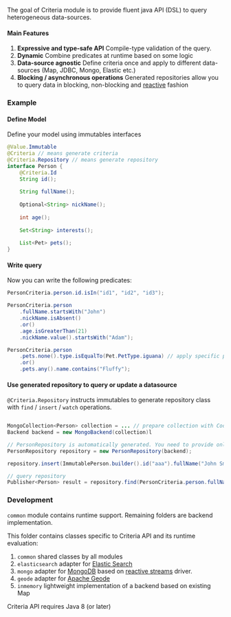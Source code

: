 The goal of Criteria module is to provide fluent java API (DSL) to query heterogeneous data-sources.

#### Main Features

1. **Expressive and type-safe API** Compile-type validation of the query.
2. **Dynamic** Combine predicates at runtime based on some logic
3. **Data-source agnostic** Define criteria once and apply to different data-sources (Map, JDBC, Mongo, Elastic etc.)
4. **Blocking / asynchronous operations** Generated repositories allow you to query data in blocking, non-blocking and [reactive](https://www.reactive-streams.org/) fashion

### Example

#### Define Model
Define your model using immutables interfaces
```java
@Value.Immutable
@Criteria // means generate criteria
@Criteria.Repository // means generate repository
interface Person {
    @Criteria.Id
    String id();
   
    String fullName();
  
    Optional<String> nickName();
  
    int age();
    
    Set<String> interests();
  
    List<Pet> pets();
}
```

#### Write query
Now you can write the following predicates:
```java
PersonCriteria.person.id.isIn("id1", "id2", "id3");

PersonCriteria.person
    .fullName.startsWith("John")
    .nickName.isAbsent()
    .or()
    .age.isGreaterThan(21)
    .nickName.value().startsWith("Adam");

PersonCriteria.person
    .pets.none().type.isEqualTo(Pet.PetType.iguana) // apply specific predicate to elements of a collection
    .or()
    .pets.any().name.contains("Fluffy");

```

#### Use generated repository to query or update a datasource
`@Criteria.Repository` instructs immutables to generate repository class with `find` / `insert` / `watch` operations.

```java

MongoCollection<Person> collection = ... // prepare collection with CodecRegistry
Backend backend = new MongoBackend(collection)l

// PersonRepository is automatically generated. You need to provide only backend instance 
PersonRepository repository = new PersonRepository(backend); 

repository.insert(ImmutablePerson.builder().id("aaa").fullName("John Smith").age(22).build());

// query repository
Publisher<Person> result = repository.find(PersonCriteria.person.fullName.contains("Smith")).fetch();
``` 

### Development 
`common` module contains runtime support. Remaining folders are backend implementation.

This folder contains classes specific to Criteria API and its runtime evaluation:

1. `common` shared classes by all modules
2. `elasticsearch` adapter for [Elastic Search](https://www.elastic.co/guide/en/elasticsearch/reference/current/query-dsl.html)
3. `mongo` adapter for [MongoDB](https://www.mongodb.com/) 
based on [reactive streams](https://mongodb.github.io/mongo-java-driver-reactivestreams/) driver.
4. `geode` adapter for [Apache Geode](https://geode.apache.org)
5. `inmemory` lightweight implementation of a backend based on existing Map

Criteria API requires Java 8 (or later)
